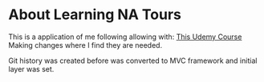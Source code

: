 # About Learning NA Tours

This is a application of me following allowing with: [This Udemy Course](https://www.udemy.com/course/nodejs-express-mongodb-bootcamp) Making changes where I find they are needed.

Git history was created before was converted to MVC framework and initial layer was set.
